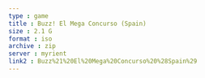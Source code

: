```yaml
---
type : game
title : Buzz! El Mega Concurso (Spain)
size : 2.1 G
format : iso
archive : zip
server : myrient
link2 : Buzz%21%20El%20Mega%20Concurso%20%28Spain%29
---
```

